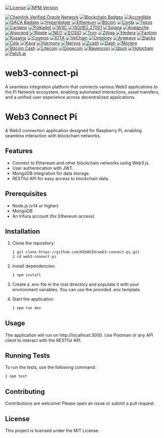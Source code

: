 [![License](https://img.shields.io/badge/license-MIT-brightgreen.svg?style=for-the-badge)](https://opensource.org/licenses/MIT)
[![NPM Version](https://img.shields.io/npm/v/your-package-name.svg?style=for-the-badge)](https://www.npmjs.com/package/your-package-name)

[![Chainlink Verified Oracle Network](https://img.shields.io/badge/Chainlink-Verified%20Oracle%20Network-3498DB?style=for-the-badge&logo=chainlink&logoColor=white)](https://chain.link/)
[![Blockchain Badges](https://img.shields.io/badge/Blockchain%20Badges-Digital%20Credentials-4CAF50?style=for-the-badge)](https://www.blockchainbadges.com/)
[![Accredible](https://img.shields.io/badge/Accredible-Digital%20Credentials-FF9800?style=for-the-badge)](https://www.accredible.com/)
[![ISACA Badges](https://img.shields.io/badge/ISACA-Open%20Badges-0072C6?style=for-the-badge)](https://www.isaca.org/credentialing/credentialing-badges)
[![Hyperledger](https://img.shields.io/badge/Hyperledger-Project-00BFFF?style=for-the-badge&logo=hyperledger&logoColor=white)](https://www.hyperledger.org/)
[![Ethereum](https://img.shields.io/badge/Ethereum-Blockchain-3C3C3D?style=for-the-badge&logo=ethereum&logoColor=white)](https://ethereum.org/)
[![Bitcoin](https://img.shields.io/badge/Bitcoin-Cryptocurrency-F7931A?style=for-the-badge&logo=bitcoin&logoColor=white)](https://bitcoin.org/)
[![Corda](https://img.shields.io/badge/Corda-Blockchain-00A3E0?style=for-the-badge&logo=corda&logoColor=white)](https://www.corda.net/)
[![Tezos](https://img.shields.io/badge/Tezos-Blockchain-000000?style=for-the-badge&logo=tezos&logoColor=white)](https://tezos.com/)
[![Cardano](https://img.shields.io/badge/Cardano-Blockchain-3CCBDA?style=for-the-badge&logo=cardano&logoColor=white)](https://www.cardano.org/)
[![Polkadot](https://img.shields.io/badge/Polkadot-Blockchain-EC4C3D?style=for-the-badge&logo=polkadot&logoColor=white)](https://polkadot.network/)
[![W3C](https://img.shields.io/badge/W3C-Standards-005A8B?style=for-the-badge&logo=w3c&logoColor=white)](https://www.w3.org/)
[![ISO/IEC 27001](https://img.shields.io/badge/ISO/IEC%2027001-Information%20Security-FFCC00?style=for-the-badge)](https://www.iso.org/isoiec-27001-information-security.html)
[![Solana](https://img.shields.io/badge/Solana-Blockchain-65B3F0?style=for-the-badge&logo=solana&logoColor=white)](https://solana.com/)
[![Avalanche](https://img.shields.io/badge/Avalanche-Blockchain-EB5757?style=for-the-badge&logo=avalanche&logoColor=white)](https://www.avax.network/)
[![Algorand](https://img.shields.io/badge/Algorand-Blockchain-00A3E0?style=for-the-badge&logo=algorand&logoColor=white)](https://www.algorand.com/)
[![Ripple](https://img.shields.io/badge/Ripple-Blockchain-00A8E0?style=for-the-badge&logo=ripple&logoColor=white)](https://ripple.com/)
[![NEO](https://img.shields.io/badge/NEO-Blockchain-00BFFF?style=for-the-badge&logo=neo&logoColor=white)](https://neo.org/)
[![EOSIO](https://img.shields.io/badge/EOSIO-Blockchain-00B4D8?style=for-the-badge&logo=eos&logoColor=white)](https://eos.io/)
[![Tron](https://img.shields.io/badge/Tron-Blockchain-FF6A00?style=for-the-badge&logo=tron&logoColor=white)](https://tron.network/)
[![Zilliqa](https://img.shields.io/badge/Zilliqa-Blockchain-1C1C1C?style=for-the-badge&logo=zilliqa&logoColor=white)](https://zilliqa.com/)
[![Hedera](https://img.shields.io/badge/Hedera-Blockchain-00B2A9?style=for-the-badge&logo=hedera&logoColor=white)](https://www.hedera.com/)
[![Fantom](https://img.shields.io/badge/Fantom-Blockchain-1B1F24?style=for-the-badge&logo=fantom&logoColor=white)](https://fantom.foundation/)
[![Kusama](https://img.shields.io/badge/Kusama-Blockchain-6C6C6C?style=for-the-badge&logo=kusama&logoColor=white)](https://kusama.network/)
[![Cosmos](https://img.shields.io/badge/Cosmos-Blockchain-2B2D42?style=for-the-badge&logo=cosmos&logoColor=white)](https://cosmos.network/)
[![IOTA](https://img.shields.io/badge/IOTA-Blockchain-4B8BBE?style=for-the-badge&logo=iota&logoColor=white)](https://www.iota.org/)
[![VeChain](https://img.shields.io/badge/VeChain-Blockchain-4B4B4B?style=for-the-badge&logo=vechain&logoColor=white)](https://www.vechain.org/)
[![Ontology](https://img.shields.io/badge/Ontology-Blockchain-00A3E0?style=for-the-badge&logo=ontology&logoColor=white)](https://ont.io/)
[![Arweave](https://img.shields.io/badge/Arweave-Blockchain-4B8BBE?style=for-the-badge&logo=arweave&logoColor=white)](https://www.arweave.org/)
[![Stacks](https://img.shields.io/badge/Stacks-Blockchain-3D3D3D?style=for-the-badge&logo=stacks&logoColor=white)](https://www.stacks.co/)
[![Celo](https://img.shields.io/badge/Celo-Blockchain-00BFAE?style=for-the-badge&logo=celo&logoColor=white)](https://celo.org/)
[![Kava](https://img.shields.io/badge/Kava-Blockchain-4B8BBE?style=for-the-badge&logo=kava&logoColor=white)](https://www.kava.io/)
[![Harmony](https://img.shields.io/badge/Harmony-Blockchain-2D6BFF?style=for-the-badge&logo=harmony&logoColor=white)](https://www.harmony.one/)
[![Nervos](https://img.shields.io/badge/Nervos-Blockchain-FF4B00?style=for-the-badge&logo=nervos&logoColor=white)](https://www.nervos.org/)
[![Zcash](https://img.shields.io/badge/Zcash-Cryptocurrency-EC8C00?style=for-the-badge&logo=zcash&logoColor=white)](https://z.cash/)
[![Dash](https://img.shields.io/badge/Dash-Cryptocurrency-00BFFF?style=for-the-badge&logo=dash&logoColor=white)](https://www.dash.org/)
[![Monero](https://img.shields.io/badge/Monero-Cryptocurrency-FF6600?style=for-the-badge&logo=monero&logoColor=white)](https://www.getmonero.org/)
[![Bitcoin Cash](https://img.shields.io/badge/Bitcoin%20Cash-Cryptocurrency-8CC51F?style=for-the-badge&logo=bitcoin&logoColor=white)](https://www.bitcoincash.org/)
[![Litecoin](https://img.shields.io/badge/Litecoin-Cryptocurrency-4C4C4C?style=for-the-badge&logo=litecoin&logoColor=white)](https://litecoin.com/)
[![Dogecoin](https://img.shields.io/badge/Dogecoin-Cryptocurrency-C2A83D?style=for-the-badge&logo=dogecoin&logoColor=white)](https://dogecoin.com/)
[![Ravencoin](https://img.shields.io/badge/Ravencoin-Cryptocurrency-8B0000?style=for-the-badge&logo=ravencoin&logoColor=white)](https://ravencoin.org/)
[![Qtum](https://img.shields.io/badge/Qtum-Blockchain-00BFFF?style=for-the-badge&logo=qtum&logoColor=white)](https://qtum.org/)
[![Holochain](https://img.shields.io/badge/Holochain-Blockchain-FF4B00?style=for-the-badge&logo=holochain&logoColor=white)](https://holochain.org/)
[![Fetch.ai](https://img.shields.io/badge/Fetch.ai-Blockchain-00BFFF?style=for-the-badge&logo=fetch-ai&logoColor=white)](https://fetch.ai/)

# web3-connect-pi
A seamless integration platform that connects various Web3 applications to the Pi Network ecosystem, enabling automated interactions, asset transfers, and a unified user experience across decentralized applications.

# Web3 Connect Pi

A Web3 connection application designed for Raspberry Pi, enabling seamless interaction with blockchain networks.

## Features

- Connect to Ethereum and other blockchain networks using Web3.js.
- User authentication with JWT.
- MongoDB integration for data storage.
- RESTful API for easy access to blockchain data.

## Prerequisites

- Node.js (v14 or higher)
- MongoDB
- An Infura account (for Ethereum access)

## Installation

1. Clone the repository:

   ```bash
   1 git clone https://github.com/KOSASIH/web3-connect-pi.git
   2 cd web3-connect-pi
   ```

2. Install dependencies:

   ```bash
   1 npm install
   ```
   
3. Create a .env file in the root directory and populate it with your environment variables. You can use the provided .env template.

4. Start the application:

   ```bash
   1 npm run dev
   ```
   
## Usage
The application will run on http://localhost:3000.
Use Postman or any API client to interact with the RESTful API.

## Running Tests
To run the tests, use the following command:

   ```bash
   1 npm test
   ```

## Contributing
Contributions are welcome! Please open an issue or submit a pull request.

## License
This project is licensed under the MIT License.

